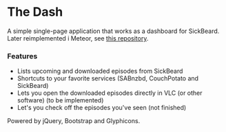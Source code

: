 The Dash
====
A simple single-page application that works as a dashboard for SickBeard. Later reimplemented i Meteor, see [this repository](http://github.com/Essoen/Dash).

### Features
- Lists upcoming and downloaded episodes from SickBeard
- Shortcuts to your favorite services (SABnzbd, CouchPotato and SickBeard)
- Lets you open the downloaded episodes directly in VLC (or other software) (to be implemented)
- Let's you check off the episodes you've seen (not finished)

Powered by jQuery, Bootstrap and Glyphicons. 
